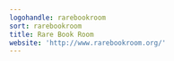 ```yaml
---
logohandle: rarebookroom
sort: rarebookroom
title: Rare Book Room
website: 'http://www.rarebookroom.org/'
---
```

